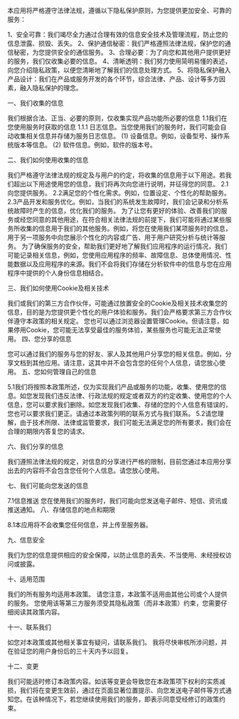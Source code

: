 本应用将严格遵守法律法规，遵循以下隐私保护原则，为您提供更加安全、可靠的服务：

1、安全可靠：我们竭尽全力通过合理有效的信息安全技术及管理流程，防止您的信息泄露、损毁、丢失。
2、保护通信秘密：我们严格遵照法律法规，保护您的通信秘密，为您提供安全的通信服务。
3、合理必要：为了向您和其他用户提供更好的服务，我们仅收集必要的信息。
4、清晰透明：我们努力使用简明易懂的表述，向您介绍隐私政策，以便您清晰地了解我们的信息处理方式。
5、将隐私保护融入产品设计：我们在产品或服务开发的各个环节，综合法律、产品、设计等多方因素，融入隐私保护的理念。

一、我们收集的信息

我们根据合法、正当、必要的原则，仅收集实现产品功能所必要的信息
1.1我们在您使用服务时获取的信息
1.1.1 日志信息。当您使用我们的服务时，我们可能会自动收集相关信息并存储为服务日志信息。
(1) 设备信息。例如，设备型号、操作系统版本等信息。
(2) 软件信息。例如，软件的版本号。

二、我们如何使用收集的信息

我们严格遵守法律法规的规定及与用户的约定，将收集的信息用于以下用途。若我们超出以下用途使用您的信息，我们将再次向您进行说明，并征得您的同意。
2.1向您提供服务。
2.2满足您的个性化需求。例如，位置设定、个性化的帮助服务。
2.3产品开发和服务优化。例如，当我们的系统发生故障时，我们会记录和分析系统故障时产生的信息，优化我们的服务。
为了让您有更好的体验、改善我们的服务或经您同意的其他用途，在符合相关法律法规的前提下，我们可能将通过某些服务所收集的信息用于我们的其他服务。例如，将您在使用我们某项服务时的信息，用于另一项服务中向您展示个性化的内容或广告、用于用户研究分析与统计等服务。
为了确保服务的安全，帮助我们更好地了解我们应用程序的运行情况，我们可能记录相关信息，例如，您使用应用程序的频率、故障信息、总体使用情况、性能数据以及应用程序的来源。我们不会将我们存储在分析软件中的信息与您在应用程序中提供的个人身份信息相结合。

三、我们如何使用Cookie及相关技术

我们或我们的第三方合作伙伴，可能通过放置安全的Cookie及相关技术收集您的信息，目的是为您提供更个性化的用户体验和服务。我们会严格要求第三方合作伙伴遵守本政策的相关规定。
您也可以通过浏览器设置管理Cookie。但请注意，如果停用Cookie，您可能无法享受最佳的服务体验，某些服务也可能无法正常使用。
四、您分享的信息

您可以通过我们的服务与您的好友、家人及其他用户分享您的相关信息。例如，分享文档到其他应用。请注意，这其中并不会包含您的任何个人信息，请您放心使用。
五、您如何管理自己的信息

5.1我们将按照本政策所述，仅为实现我们产品或服务的功能，收集、使用您的信息。如您发现我们违反法律、行政法规的规定或者双方的约定收集、使用您的个人信息，您可以要求我们删除。如您发现我们收集、存储的您的个人信息有错误的，您也可以要求我们更正。请通过本政策列明的联系方式与我们联系。
5.2请您理解，由于技术所限、法律或监管要求，我们可能无法满足您的所有要求，我们会在合理的期限内答复您的请求。

六、我们分享的信息

我们遵照法律法规的规定，对信息的分享进行严格的限制，目前您通过本应用分享出去的内容将不会包含您任何个人信息。请您放心使用。

七、我们可能向您发送的信息

7.1信息推送
您在使用我们的服务时，我们可能向您发送电子邮件、短信、资讯或推送通知。
八、存储信息的地点和期限

8.1本应用将不会收集您任何信息，并上传至服务器。

九、信息安全

我们为您的信息提供相应的安全保障，以防止信息的丢失、不当使用、未经授权访问或披露。

十、适用范围

我们的所有服务均适用本政策。
请您注意，本政策不适用由其他公司或个人提供的服务。
您使用该等第三方服务须受其隐私政策（而非本政策）约束，您需要仔细阅读其政策内容。

十一、联系我们

如您对本政策或其他相关事宜有疑问，请联系我们。
我将尽快审核所涉问题，并在验证您的用户身份后的三十天内予以回复。

十二、变更

我们可能适时修订本政策内容。如该等变更会导致您在本政策项下权利的实质减损，我们将在变更生效前，通过在页面显著位置提示、向您发送电子邮件等方式通知您。在该种情况下，若您继续使用我们的服务，即表示同意受经修订的政策约束。
